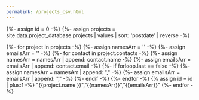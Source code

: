 ```yaml
---
permalink: /projects_csv.html
---
```


{%- assign id = 0 -%}
{%- assign projects = site.data.project_database.projects | values | sort: 'postdate' | reverse -%}

{%- for project in projects -%}
  {%- assign namesArr = '' -%}
  {%- assign emailsArr = '' -%}
  {%- for contact in project.contacts -%}
    {%- assign namesArr = namesArr | append: contact.name -%}
    {%- assign emailsArr = emailsArr | append: contact.email -%}
    {%- if forloop.last == false -%}
       {%- assign namesArr = namesArr | append: "," -%}
       {%- assign emailsArr = emailsArr | append: "," -%}
    {%- endif -%}
  {%- endfor -%}
  {% assign id = id | plus:1 -%}
  \"{{project.name }}\",\"{{namesArr}}\",\"{{emailsArr}}\"
{%- endfor -%}
